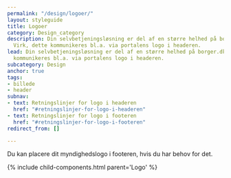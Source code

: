 ```yaml
---
permalink: "/design/logoer/"
layout: styleguide
title: Logoer
category: Design_category
description: Din selvbetjeningsløsning er del af en større helhed på borger.dk og
  Virk, dette kommunikeres bl.a. via portalens logo i headeren.
lead: Din selvbetjeningsløsning er del af en større helhed på borger.dk og Virk, dette
  kommunikeres bl.a. via portalens logo i headeren.
subcategory: Design
anchor: true
tags:
- billede
- header
subnav:
- text: Retningslinjer for logo i headeren
  href: "#retningslinjer-for-logo-i-headeren"
- text: Retningslinjer for logo i footeren
  href: "#retningslinjer-for-logo-i-footeren"
redirect_from: []

---
```

Du kan placere dit myndighedslogo i footeren, hvis du har behov for det.

{% include child-components.html parent='Logo' %}